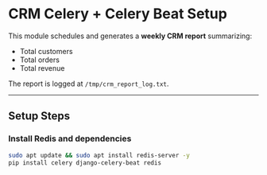 # CRM Celery + Celery Beat Setup

This module schedules and generates a **weekly CRM report** summarizing:
- Total customers
- Total orders
- Total revenue

The report is logged at `/tmp/crm_report_log.txt`.

---

## Setup Steps

### Install Redis and dependencies
```bash
sudo apt update && sudo apt install redis-server -y
pip install celery django-celery-beat redis
